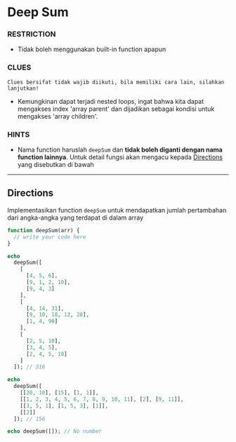 # Deep Sum

### RESTRICTION

- Tidak boleh menggunakan built-in function apapun

### CLUES

`Clues bersifat tidak wajib diikuti, bila memiliki cara lain, silahkan lanjutkan!`

- Kemungkinan dapat terjadi nested loops, ingat bahwa kita dapat mengakses index 'array parent' dan dijadikan sebagai kondisi untuk mengakses 'array children'.

### HINTS

- Nama function haruslah `deepSum` dan __tidak boleh diganti dengan nama function lainnya__. Untuk detail fungsi akan mengacu kepada [Directions](#directions) yang disebutkan di bawah

---

## Directions

Implementasikan function `deepSum` untuk mendapatkan jumlah pertambahan dari angka-angka yang terdapat di dalam array

```php
function deepSum(arr) {
  // write your code here
}

echo 
  deepSum([
    [
      [4, 5, 6],
      [9, 1, 2, 10],
      [9, 4, 3]
    ],
    [
      [4, 14, 31],
      [9, 10, 18, 12, 20],
      [1, 4, 90]
    ],
    [
      [2, 5, 10],
      [3, 4, 5],
      [2, 4, 5, 10]
    ]
  ]); // 316

echo 
  deepSum([
    [[20, 10], [15], [1, 1]],
    [[1, 2, 3, 4, 5, 6, 7, 8, 9, 10, 11], [2], [9, 11]],
    [[3, 5, 1], [1, 5, 3], [1]],
    [[2]]
  ]); // 156

echo deepSum([]); // No number
